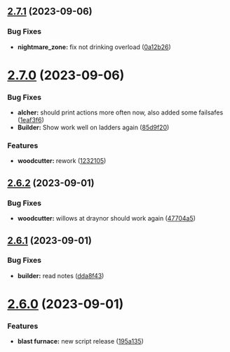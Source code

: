 ## [2.7.1](https://github.com/Torwent/wasp-free/compare/v2.7.0...v2.7.1) (2023-09-06)


### Bug Fixes

* **nightmare_zone:** fix not drinking overload ([0a12b26](https://github.com/Torwent/wasp-free/commit/0a12b26759e9c722965c30a746d99edc91094cf4))



# [2.7.0](https://github.com/Torwent/wasp-free/compare/v2.6.2...v2.7.0) (2023-09-06)


### Bug Fixes

* **alcher:** should print actions more often now, also added some failsafes ([1eaf3f6](https://github.com/Torwent/wasp-free/commit/1eaf3f6cb78ec3641dcb592b4cf437efd4cadd39))
* **Builder:** Show work well on ladders again ([85d9f20](https://github.com/Torwent/wasp-free/commit/85d9f20d90f3c5fa2e807ceb46916be14794ceec))


### Features

* **woodcutter:** rework ([1232105](https://github.com/Torwent/wasp-free/commit/12321056b96daf5ae4499608a02fcb4226099dfe))



## [2.6.2](https://github.com/Torwent/wasp-free/compare/v2.6.1...v2.6.2) (2023-09-01)


### Bug Fixes

* **woodcutter:** willows at draynor should work again ([47704a5](https://github.com/Torwent/wasp-free/commit/47704a5006aef26bf6763f34faa826f6cb1d1da8))



## [2.6.1](https://github.com/Torwent/wasp-free/compare/v2.6.0...v2.6.1) (2023-09-01)


### Bug Fixes

* **builder:** read notes ([dda8f43](https://github.com/Torwent/wasp-free/commit/dda8f43dc9a842dfe2ff7d492501fb498fb86022))



# [2.6.0](https://github.com/Torwent/wasp-free/compare/v2.5.10...v2.6.0) (2023-09-01)


### Features

* **blast furnace:** new script release ([195a135](https://github.com/Torwent/wasp-free/commit/195a135b686c798271f1e57b8e1df1775264cf6c))



